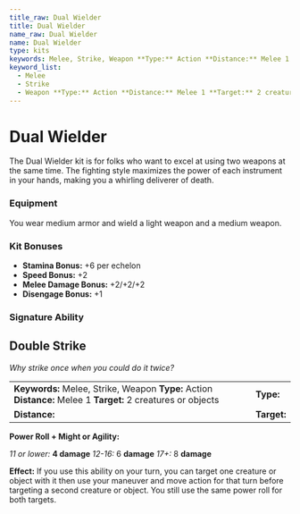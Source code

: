 ```yaml
---
title_raw: Dual Wielder
title: Dual Wielder
name_raw: Dual Wielder
name: Dual Wielder
type: kits
keywords: Melee, Strike, Weapon **Type:** Action **Distance:** Melee 1 **Target:** 2 creatures or objects
keyword_list:
  - Melee
  - Strike
  - Weapon **Type:** Action **Distance:** Melee 1 **Target:** 2 creatures or objects
---
```


# Dual Wielder

The Dual Wielder kit is for folks who want to excel at using two weapons at the same time. The fighting style maximizes the power of each instrument in your hands, making you a whirling deliverer of death.

### Equipment

You wear medium armor and wield a light weapon and a medium weapon.

### Kit Bonuses

- **Stamina Bonus:** +6 per echelon
- **Speed Bonus:** +2
- **Melee Damage Bonus:** +2/+2/+2
- **Disengage Bonus:** +1

### Signature Ability

## Double Strike

*Why strike once when you could do it twice?*

|                                                                                                               |             |
| :------------------------------------------------------------------------------------------------------------ | :---------- |
| **Keywords:** Melee, Strike, Weapon **Type:** Action **Distance:** Melee 1 **Target:** 2 creatures or objects | **Type:**   |
| **Distance:**                                                                                                 | **Target:** |

**Power Roll + Might or Agility:**

*11 or lower:* **4 damage** *12-16:* 6 **damage** *17+:* 8 **damage**

**Effect:** If you use this ability on your turn, you can target one creature or object with it then use your maneuver and move action for that turn before targeting a second creature or object. You still use the same power roll for both targets.
